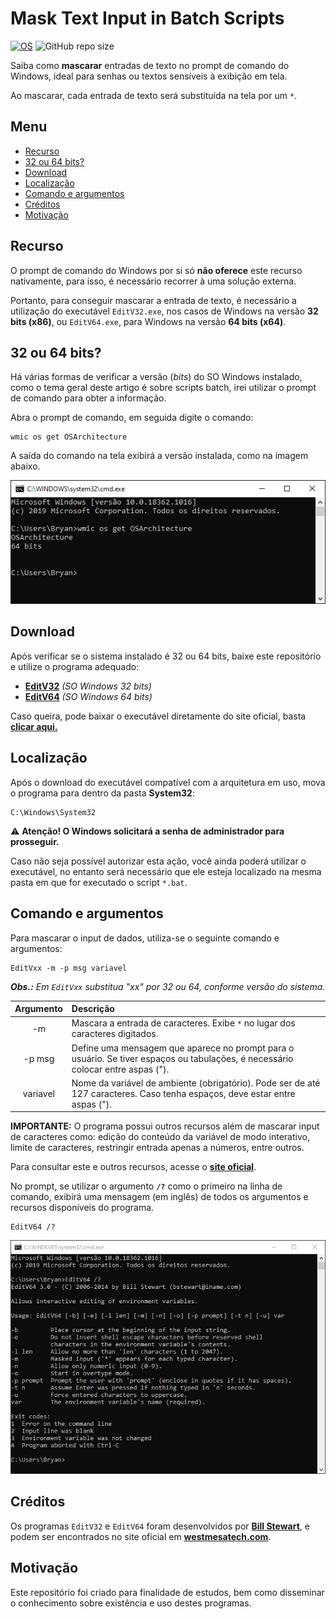 # Mask Text Input in Batch Scripts 

[![OS](https://img.shields.io/badge/OS-Windows-blue.svg?style=for-the-badge)](https://www.microsoft.com/windows/) ![GitHub repo size](https://img.shields.io/github/repo-size/bryan-lima/mask-text-input?style=for-the-badge)

Saiba como **mascarar** entradas de texto no prompt de comando do Windows, ideal para senhas ou textos sensíveis à exibição em tela.

Ao mascarar, cada entrada de texto será substituída na tela por um ``*``.

## Menu
- [Recurso](#recurso)
- [32 ou 64 bits?](#32-ou-64-bits)
- [Download](#download)
- [Localização](#localização)
- [Comando e argumentos](#comando-e-argumentos)
- [Créditos](#créditos)
- [Motivação](#motivação)

## Recurso

O prompt de comando do Windows por si só **não oferece** este recurso nativamente, para isso, é necessário recorrer à uma solução externa.

Portanto, para conseguir mascarar a entrada de texto, é necessário a utilização do executável ``EditV32.exe``, nos casos de Windows na versão **32 bits (x86)**, ou ``EditV64.exe``, para Windows na versão **64 bits (x64)**.

## 32 ou 64 bits?

Há várias formas de verificar a versão (_bits_) do SO Windows instalado, como o tema geral deste artigo é sobre scripts batch, irei utilizar o prompt de comando para obter a informação.

Abra o prompt de comando, em seguida digite o comando:

~~~batch
wmic os get OSArchitecture
~~~

A saída do comando na tela exibirá a versão instalada, como na imagem abaixo.

![Check versão bits do Windows via CMD](.github/img/check-versao-bits-win-via-cmd.PNG)

## Download

Após verificar se o sistema instalado é 32 ou 64 bits, baixe este repositório e utilize o programa adequado:
- **[EditV32](EditV32.exe)** *(SO Windows 32 bits)*
- **[EditV64](EditV64.exe)** *(SO Windows 64 bits)*

Caso queira, pode baixar o executável diretamente do site oficial, basta **[clicar aqui.](https://westmesatech.com/?page_id=19)**

## Localização

Após o download do executável compatível com a arquitetura em uso, mova o programa para dentro da pasta **System32**:

~~~
C:\Windows\System32
~~~

:warning: **Atenção! O Windows solicitará a senha de administrador para prosseguir.**

Caso não seja possível autorizar esta ação, você ainda poderá utilizar o executável, no entanto será necessário que ele esteja localizado na mesma pasta em que for executado o script ``*.bat``.

## Comando e argumentos

Para mascarar o input de dados, utiliza-se o seguinte comando e argumentos:

~~~batch
EditVxx -m -p msg variavel
~~~

_**Obs.:** Em ``EditVxx`` substitua "xx" por 32 ou 64, conforme versão do sistema._

| Argumento | Descrição |
|:--------:|:----------|
| -m | Mascara a entrada de caracteres. Exibe ``*`` no lugar dos caracteres digitados. |
| -p msg | Define uma mensagem que aparece no prompt para o usuário. Se tiver espaços ou tabulações, é necessário colocar entre aspas ("). |
| variavel | Nome da variável de ambiente (obrigatório). Pode ser de até 127 caracteres. Caso tenha espaços, deve estar entre aspas ("). |

**IMPORTANTE:** O programa possui outros recursos além de mascarar input de caracteres como: edição do conteúdo da variável de modo interativo, limite de caracteres, restringir entrada apenas a números, entre outros. 

Para consultar este e outros recursos, acesse o **[site oficial](https://westmesatech.com/?page_id=19)**.

No prompt, se utilizar o argumento **``/?``** como o primeiro na linha de comando, exibirá uma mensagem (em inglês) de todos os argumentos e recursos disponíveis do programa.

~~~batch
EditV64 /?
~~~

![Comando EditV64 /? no prompt de comando](.github/img/comando-EditV64-cmd.PNG)

## Créditos

Os programas ``EditV32`` e ``EditV64`` foram desenvolvidos por **[Bill Stewart](https://www.itprotoday.com/author/Bill-Stewart)**, e podem ser encontrados no site oficial em **[westmesatech.com](https://westmesatech.com/)**.

## Motivação

Este repositório foi criado para finalidade de estudos, bem como disseminar o conhecimento sobre existência e uso destes programas.